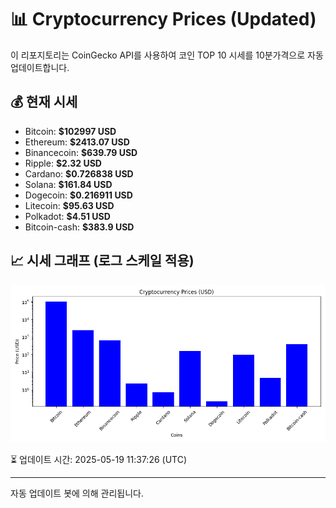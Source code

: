 
# 📊 Cryptocurrency Prices (Updated)

이 리포지토리는 CoinGecko API를 사용하여 코인 TOP 10 시세를 10분가격으로 자동 업데이트합니다.

## 💰 현재 시세
- Bitcoin: **$102997 USD**
- Ethereum: **$2413.07 USD**
- Binancecoin: **$639.79 USD**
- Ripple: **$2.32 USD**
- Cardano: **$0.726838 USD**
- Solana: **$161.84 USD**
- Dogecoin: **$0.216911 USD**
- Litecoin: **$95.63 USD**
- Polkadot: **$4.51 USD**
- Bitcoin-cash: **$383.9 USD**

## 📈 시세 그래프 (로그 스케일 적용)
![Crypto Prices](crypto_prices.png)

⏳ 업데이트 시간: 2025-05-19 11:37:26 (UTC)

---
자동 업데이트 봇에 의해 관리됩니다.
